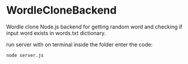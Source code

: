 # WordleCloneBackend
Wordle clone Node.js backend for getting random word and checking if input word exists in words.txt dictionary.

run server with on terminal inside the folder enter the code:
````
node server.js
````
